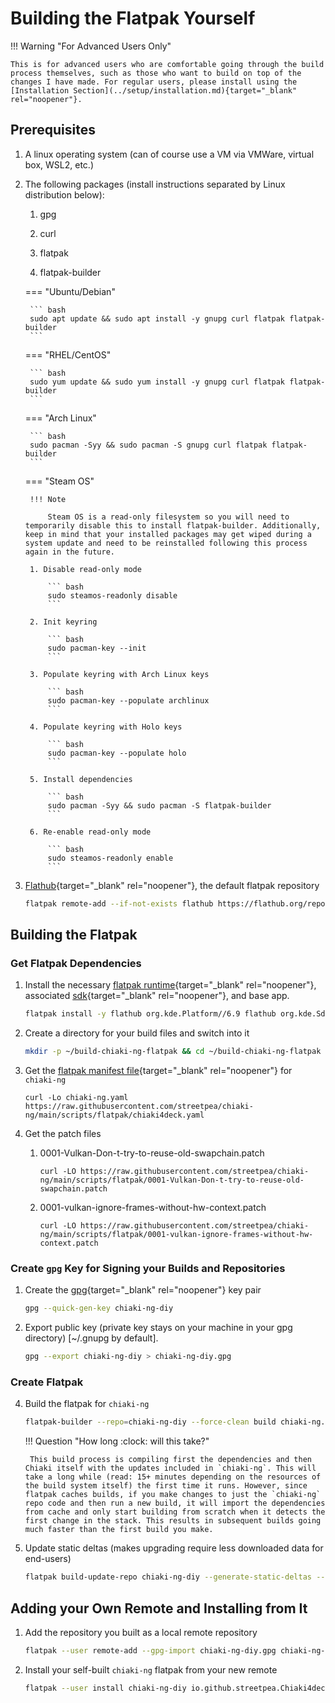 # Building the Flatpak Yourself

!!! Warning "For Advanced Users Only"

    This is for advanced users who are comfortable going through the build process themselves, such as those who want to build on top of the changes I have made. For regular users, please install using the [Installation Section](../setup/installation.md){target="_blank" rel="noopener"}.

## Prerequisites

1. A linux operating system (can of course use a VM via VMWare, virtual box, WSL2, etc.)

2. The following packages (install instructions separated by Linux distribution below):

    1. gpg

    2. curl

    3. flatpak

    4. flatpak-builder

    === "Ubuntu/Debian"

        ``` bash
        sudo apt update && sudo apt install -y gnupg curl flatpak flatpak-builder
        ```

    === "RHEL/CentOS"

        ``` bash
        sudo yum update && sudo yum install -y gnupg curl flatpak flatpak-builder
        ```

    === "Arch Linux"

        ``` bash
        sudo pacman -Syy && sudo pacman -S gnupg curl flatpak flatpak-builder
        ```

    === "Steam OS"

        !!! Note

            Steam OS is a read-only filesystem so you will need to temporarily disable this to install flatpak-builder. Additionally, keep in mind that your installed packages may get wiped during a system update and need to be reinstalled following this process again in the future. 

        1. Disable read-only mode

            ``` bash
            sudo steamos-readonly disable
            ```

        2. Init keyring

            ``` bash
            sudo pacman-key --init
            ```

        3. Populate keyring with Arch Linux keys

            ``` bash
            sudo pacman-key --populate archlinux
            ```

        4. Populate keyring with Holo keys

            ``` bash
            sudo pacman-key --populate holo
            ```

        5. Install dependencies

            ``` bash
            sudo pacman -Syy && sudo pacman -S flatpak-builder
            ```

        6. Re-enable read-only mode

            ``` bash
            sudo steamos-readonly enable
            ```

3. [Flathub](https://flathub.org/home){target="_blank" rel="noopener"}, the default flatpak repository

    ``` bash
    flatpak remote-add --if-not-exists flathub https://flathub.org/repo/flathub.flatpakrepo
    ```

## Building the Flatpak

### Get Flatpak Dependencies

1. Install the necessary [flatpak runtime](https://docs.flatpak.org/en/latest/basic-concepts.html#runtimes){target="_blank" rel="noopener"}, associated [sdk](https://docs.flatpak.org/en/latest/building-introduction.html#software-development-kits-sdks){target="_blank" rel="noopener"}, and base app.

    ```bash
    flatpak install -y flathub org.kde.Platform//6.9 flathub org.kde.Sdk//6.9
    ```

2. Create a directory for your build files and switch into it

    ```bash
    mkdir -p ~/build-chiaki-ng-flatpak && cd ~/build-chiaki-ng-flatpak
    ```

3. Get the [flatpak manifest file](https://docs.flatpak.org/en/latest/manifests.html){target="_blank" rel="noopener"} for `chiaki-ng`

    ```
    curl -Lo chiaki-ng.yaml https://raw.githubusercontent.com/streetpea/chiaki-ng/main/scripts/flatpak/chiaki4deck.yaml
    ```

4. Get the patch files

    1. 0001-Vulkan-Don-t-try-to-reuse-old-swapchain.patch

        ```
        curl -LO https://raw.githubusercontent.com/streetpea/chiaki-ng/main/scripts/flatpak/0001-Vulkan-Don-t-try-to-reuse-old-swapchain.patch
        ```

    2. 0001-vulkan-ignore-frames-without-hw-context.patch

        ```
        curl -LO https://raw.githubusercontent.com/streetpea/chiaki-ng/main/scripts/flatpak/0001-vulkan-ignore-frames-without-hw-context.patch
        ```

### Create `gpg` Key for Signing your Builds and Repositories

1. Create the [gpg](https://gnupg.org/gph/en/manual/c14.html){target="_blank" rel="noopener"} key pair

    ``` bash
    gpg --quick-gen-key chiaki-ng-diy
    ```

2. Export public key (private key stays on your machine in your gpg directory) [~/.gnupg by default].

    ``` bash
    gpg --export chiaki-ng-diy > chiaki-ng-diy.gpg
    ```

### Create Flatpak

4. Build the flatpak for `chiaki-ng`

    ``` bash
    flatpak-builder --repo=chiaki-ng-diy --force-clean build chiaki-ng.yaml --gpg-sign chiaki-ng-diy
    ```

    !!! Question "How long :clock: will this take?"

        This build process is compiling first the dependencies and then Chiaki itself with the updates included in `chiaki-ng`. This will take a long while (read: 15+ minutes depending on the resources of the build system itself) the first time it runs. However, since flatpak caches builds, if you make changes to just the `chiaki-ng` repo code and then run a new build, it will import the dependencies from cache and only start building from scratch when it detects the first change in the stack. This results in subsequent builds going much faster than the first build you make.

5. Update static deltas (makes upgrading require less downloaded data for end-users)

    ``` bash
    flatpak build-update-repo chiaki-ng-diy --generate-static-deltas --gpg-sign=chiaki-ng-diy
    ```


## Adding your Own Remote and Installing from It

1. Add the repository you built as a local remote repository

    ``` bash
    flatpak --user remote-add --gpg-import chiaki-ng-diy.gpg chiaki-ng-diy ~/build-chiaki-ng-flatpak/chiaki-ng-diy
    ```

2. Install your self-built `chiaki-ng` flatpak from your new remote

    ``` bash
    flatpak --user install chiaki-ng-diy io.github.streetpea.Chiaki4deck
    ```

